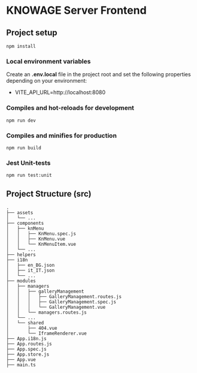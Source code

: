 # KNOWAGE Server Frontend

## Project setup

```
npm install
```

### Local environment variables

Create an **.env.local** file in the project root and set the following properties depending on your environment:

-   VITE_API_URL=http://localhost:8080

### Compiles and hot-reloads for development

```
npm run dev
```

### Compiles and minifies for production

```
npm run build
```

### Jest Unit-tests

```
npm run test:unit
```

## Project Structure (src)

```
.
├── assets
│   └── ...
├── components
│   ├── knMenu
│   │   ├── KnMenu.spec.js
│   │   ├── KnMenu.vue
│   │   └── KnMenuItem.vue
│   └── ...
├── helpers
├── i18n
│   ├── en_BG.json
│   ├── it_IT.json
│   └── ...
├── modules
│   ├── managers
│   │   ├── galleryManagement
│   │   │   ├── GalleryManagement.routes.js
│   │   │   ├── GalleryManagement.spec.js
│   │   │   └── GalleryManagement.vue
│   │   └── managers.routes.js
│   └── ...
│   └── shared
│       ├── 404.vue
│       └── IframeRenderer.vue
├── App.i18n.js
├── App.routes.js
├── App.spec.js
├── App.store.js
├── App.vue
├── main.ts
```
